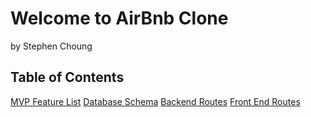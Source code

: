 # Welcome to AirBnb Clone
by Stephen Choung

## Table of Contents
[MVP Feature List](https://github.com/Twprcntmlk/App-Academy-Week16-Solo-Project/wiki/MVP-List)
[Database Schema](https://github.com/Twprcntmlk/App-Academy-Week16-Solo-Project/wiki/Database-Schema)
[Backend Routes](https://github.com/Twprcntmlk/App-Academy-Week16-Solo-Project/wiki/Backend-Routes)
[Front End Routes](https://github.com/Twprcntmlk/App-Academy-Week16-Solo-Project/wiki/Frontend-Routes)
